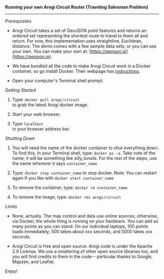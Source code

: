 <b>Running your own Arogi Circuit Router (Traveling Salesman Problem)</b>  
<hr />

*Prerequisites*  

- Arogi Circuit takes a set of GeoJSON point features and returns an ordered set representing the shortest route to travel to them all and return. For now, this implementation uses straightline, Euclidean, distance. The demo comes with a few sample data sets, or you can use your own. You can make your own at: [https://geojson.io](https://geojson.io).

- We have bundled all the code to make Arogi Circuit work in a Docker container, so go install Docker. Their webpage has [instructions](https://docs.docker.com/engine/installation/).

- Open your computer's Terminal shell prompt.

*Getting Started*

1. Type: `docker pull arogi/circuit`  
to grab the latest Arogi docker image. 

2. Start your web browser.

6. Type `localhost`  
in your browser address bar. 

*Shutting Down*  

1. You will need the name of the docker container to shut everything down. To find this, In your Terminal shell, type: `docker ps -a`. Take note of the name; it will be something like *silly_tonsils*. For the rest of the steps, use the name wherever it says `container_name`

2. Type: `docker stop container_name` to stop docker. Note: You can restart again if you like with `docker start container_name`

3. To remove the container, type: `docker rm container_name`

4. To remove the image, type: `docker rmi arogi/circuit`

*Limits*

* None, actually. The map control and data use online sources; otherwise, via Docker, the whole thing is running on your hardware. You can add as many points as you can stand. On our individual laptops, 100 points loads immediately; 500 takes about xxx seconds, and 5000 takes xxx seconds.

* Arogi Circuit is free and open source. Arogi code is under the Apache 2.0 License. We use a smattering of other open source libraries too, and you will find credits to them in the code-- particular thanks to Google, Mapzen, and Leaflet.

Enjoy!
